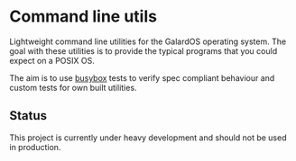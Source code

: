 # Command line utils
Lightweight command line utilities for the GalardOS operating system. The goal with these utilities is to provide the typical programs that you could expect on a POSIX OS.

The aim is to use [busybox](busybox.net) tests to verify spec compliant behaviour and custom tests for own built utilities.

## Status
This project is currently under heavy development and should not be used in production.
